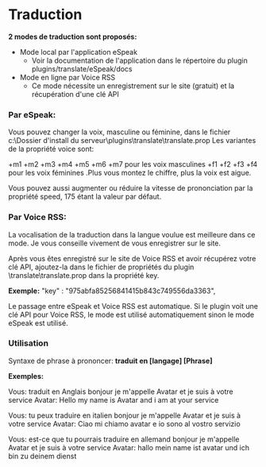 # Traduction

**2 modes de traduction sont proposés:**
- Mode local par l'application eSpeak
	- Voir la documentation de l'application dans le répertoire du plugin plugins/translate/eSpeak/docs
- Mode en ligne par Voice RSS
	- Ce mode nécessite un enregistrement sur le site (gratuit) et la récupération d'une clé API


### Par eSpeak:
Vous pouvez changer la voix, masculine ou féminine, dans le fichier c:\Dossier d'install du serveur\plugins\translate\translate.prop
Les variantes de la propriété voice sont:

+m1 +m2 +m3 +m4 +m5 +m6 +m7 pour les voix masculines 
+f1 +f2 +f3 +f4 pour les voix féminines
.Plus vous montez le chiffre, plus la voix est aigue.

Vous pouvez aussi augmenter ou réduire la vitesse de prononciation par la propriété speed, 175 étant la valeur par défaut.

### Par Voice RSS:
La vocalisation de la traduction dans la langue voulue est meilleure dans ce mode. Je vous conseille vivement de vous enregistrer sur le site.


Après vous êtes enregistré sur le site de Voice RSS et avoir récupérez votre clé API,
ajoutez-la dans le fichier de propriétés du plugin  \translate\translate.prop dans la propriété key.

**Exemple:**
"key" : "975abfa85256841415b843c749556da3363",

Le passage entre eSpeak et Voice RSS est automatique.
Si le plugin voit une clé API pour Voice RSS, le mode est utilisé automatiquement sinon le mode eSpeak est utilisé.


### Utilisation
Syntaxe de phrase à prononcer:  **traduit en [langage] [Phrase]**

**Exemples:**

Vous: traduit en Anglais bonjour je m'appelle Avatar et je suis à votre service
Avatar: Hello my name is Avatar and i am at your service


Vous: tu peux traduire en italien bonjour je m'appelle Avatar et je suis à votre service
Avatar: Ciao mi chiamo avatar e io sono al vostro servizio


Vous: est-ce que tu pourrais traduire en allemand bonjour je m'appelle Avatar et je suis à votre service
Avatar:  hallo mein name ist avatar und ich bin zu deinem dienst
    
<br><br><br><br>